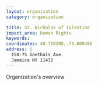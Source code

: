 ```yaml
---
layout: organization
category: organization

title: St. Nicholas of Tolentine
impact_area: Human Rights
keywords: 
coordinates: 40.718208,-73.809486
address: |
  150-75 Goethals Ave.
  Jamaica NY 11432
---
```

Organization's overview
